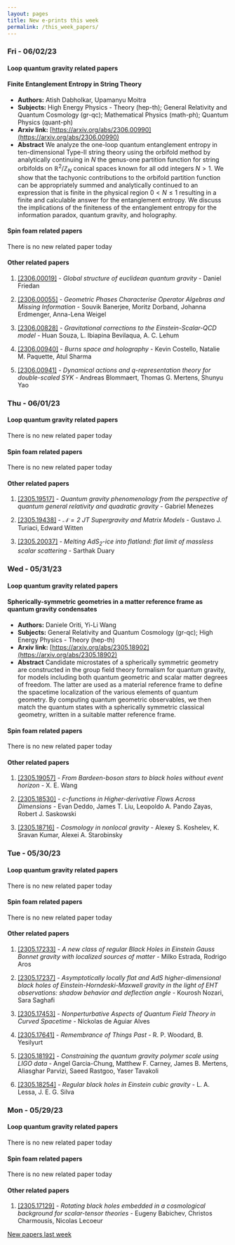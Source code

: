 ```yaml
---
layout: pages
title: New e-prints this week
permalink: /this_week_papers/
---
```




### Fri - 06/02/23

#### Loop quantum gravity related papers

#### **Finite Entanglement Entropy in String Theory**
 - **Authors:** Atish Dabholkar, Upamanyu Moitra
 - **Subjects:** High Energy Physics - Theory (hep-th); General Relativity and Quantum Cosmology (gr-qc); Mathematical Physics (math-ph); Quantum Physics (quant-ph)
 - **Arxiv link:** [https://arxiv.org/abs/2306.00990](https://arxiv.org/abs/2306.00990)
 - **Abstract**
 We analyze the one-loop quantum entanglement entropy in ten-dimensional Type-II string theory using the orbifold method by analytically continuing in $N$ the genus-one partition function for string orbifolds on $\mathbb{R}^2/\mathbb{Z}_N$ conical spaces known for all odd integers $N > 1$. We show that the tachyonic contributions to the orbifold partition function can be appropriately summed and analytically continued to an expression that is finite in the physical region $0 < N \leq 1$ resulting in a finite and calculable answer for the entanglement entropy. We discuss the implications of the finiteness of the entanglement entropy for the information paradox, quantum gravity, and holography. 

#### Spin foam related papers

There is no new related paper today 



#### Other related papers

1. [[2306.00019]](https://arxiv.org/abs/2306.00019) - *Global structure of euclidean quantum gravity* - Daniel Friedan

1. [[2306.00055]](https://arxiv.org/abs/2306.00055) - *Geometric Phases Characterise Operator Algebras and Missing Information* - Souvik Banerjee, Moritz Dorband, Johanna Erdmenger, Anna-Lena Weigel

1. [[2306.00828]](https://arxiv.org/abs/2306.00828) - *Gravitational corrections to the Einstein-Scalar-QCD model* - Huan Souza, L. Ibiapina Bevilaqua, A. C. Lehum

1. [[2306.00940]](https://arxiv.org/abs/2306.00940) - *Burns space and holography* - Kevin Costello, Natalie M. Paquette, Atul Sharma

1. [[2306.00941]](https://arxiv.org/abs/2306.00941) - *Dynamical actions and q-representation theory for double-scaled SYK* - Andreas Blommaert, Thomas G. Mertens, Shunyu Yao



### Thu - 06/01/23

#### Loop quantum gravity related papers

There is no new related paper today 

#### Spin foam related papers

There is no new related paper today 



#### Other related papers

1. [[2305.19517]](https://arxiv.org/abs/2305.19517) - *Quantum gravity phenomenology from the perspective of quantum general  relativity and quadratic gravity* - Gabriel Menezes

1. [[2305.19438]](https://arxiv.org/abs/2305.19438) - *$\mathcal{N}=2$ JT Supergravity and Matrix Models* - Gustavo J. Turiaci, Edward Witten

1. [[2305.20037]](https://arxiv.org/abs/2305.20037) - *Melting $AdS_2$-ice into flatland: flat limit of massless scalar  scattering* - Sarthak Duary



### Wed - 05/31/23

#### Loop quantum gravity related papers

#### **Spherically-symmetric geometries in a matter reference frame as quantum  gravity condensates**
 - **Authors:** Daniele Oriti, Yi-Li Wang
 - **Subjects:** General Relativity and Quantum Cosmology (gr-qc); High Energy Physics - Theory (hep-th)
 - **Arxiv link:** [https://arxiv.org/abs/2305.18902](https://arxiv.org/abs/2305.18902)
 - **Abstract**
 Candidate microstates of a spherically symmetric geometry are constructed in the group field theory formalism for quantum gravity, for models including both quantum geometric and scalar matter degrees of freedom. The latter are used as a material reference frame to define the spacetime localization of the various elements of quantum geometry. By computing quantum geometric observables, we then match the quantum states with a spherically symmetric classical geometry, written in a suitable matter reference frame. 

#### Spin foam related papers

There is no new related paper today 



#### Other related papers

1. [[2305.19057]](https://arxiv.org/abs/2305.19057) - *From Bardeen-boson stars to black holes without event horizon* - X. E. Wang

1. [[2305.18530]](https://arxiv.org/abs/2305.18530) - *$c$-functions in Higher-derivative Flows Across Dimensions* - Evan Deddo, James T. Liu, Leopoldo A. Pando Zayas, Robert J. Saskowski

1. [[2305.18716]](https://arxiv.org/abs/2305.18716) - *Cosmology in nonlocal gravity* - Alexey S. Koshelev, K. Sravan Kumar, Alexei A. Starobinsky



### Tue - 05/30/23

#### Loop quantum gravity related papers

There is no new related paper today 

#### Spin foam related papers

There is no new related paper today 



#### Other related papers

1. [[2305.17233]](https://arxiv.org/abs/2305.17233) - *A new class of regular Black Holes in Einstein Gauss Bonnet gravity with  localized sources of matter* - Milko Estrada, Rodrigo Aros

1. [[2305.17237]](https://arxiv.org/abs/2305.17237) - *Asymptotically locally flat and AdS higher-dimensional black holes of  Einstein-Horndeski-Maxwell gravity in the light of EHT observations: shadow  behavior and deflection angle* - Kourosh Nozari, Sara Saghafi

1. [[2305.17453]](https://arxiv.org/abs/2305.17453) - *Nonperturbative Aspects of Quantum Field Theory in Curved Spacetime* - Níckolas de Aguiar Alves

1. [[2305.17641]](https://arxiv.org/abs/2305.17641) - *Remembrance of Things Past* - R. P. Woodard, B. Yesilyurt

1. [[2305.18192]](https://arxiv.org/abs/2305.18192) - *Constraining the quantum gravity polymer scale using LIGO data* - Angel Garcia-Chung, Matthew F. Carney, James B. Mertens, Aliasghar Parvizi, Saeed Rastgoo, Yaser Tavakoli

1. [[2305.18254]](https://arxiv.org/abs/2305.18254) - *Regular black holes in Einstein cubic gravity* - L. A. Lessa, J. E. G. Silva



### Mon - 05/29/23

#### Loop quantum gravity related papers

There is no new related paper today 

#### Spin foam related papers

There is no new related paper today 



#### Other related papers

1. [[2305.17129]](https://arxiv.org/abs/2305.17129) - *Rotating black holes embedded in a cosmological background for  scalar-tensor theories* - Eugeny Babichev, Christos Charmousis, Nicolas Lecoeur






[New papers last week]({{site.url}}/archived/weekly/pre-prints/2023/05/29/archived_weekly_papers.html)